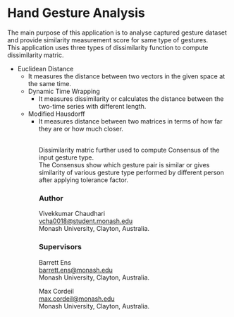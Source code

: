 # Hand Gesture Analysis
The main purpose of this application is to analyse captured gesture dataset and provide similarity measurement score for same type of gestures. <br>
This application uses three types of dissimilarity function to compute dissimilarity matric. <br>
<ul>
  <li>
    Euclidean Distance
    <ul>
      <li>
        It measures the distance between two vectors in the given space at the same time.
      </li>
  </li>
  <li>
    Dynamic Time Wrapping
    <ul>
      <li>
        It measures dissimilarity or calculates the distance between the two-time series with different length.
      </li>
    </ul>
  </li>
  <li>
    Modified Hausdorff
    <ul>
       <li>
        It measures distance between two matrices in terms of how far they are or how much closer.
       </li>
    <ul>
  </li>
</ul>
<br>
Dissimilarity matric further used to compute Consensus of the input gesture type. <br>
The Consensus show which gesture pair is similar or gives similarity of various gesture type performed by different person after applying tolerance factor. <br>

### Author
Vivekkumar Chaudhari <br>
vcha0018@student.monash.edu <br>
Monash University, Clayton, Australia.

### Supervisors
Barrett Ens <br>
barrett.ens@monash.edu <br>
Monash University, Clayton, Australia. <br>

Max Cordeil <br>
max.cordeil@monash.edu <br>
Monash University, Clayton, Australia. <br>
